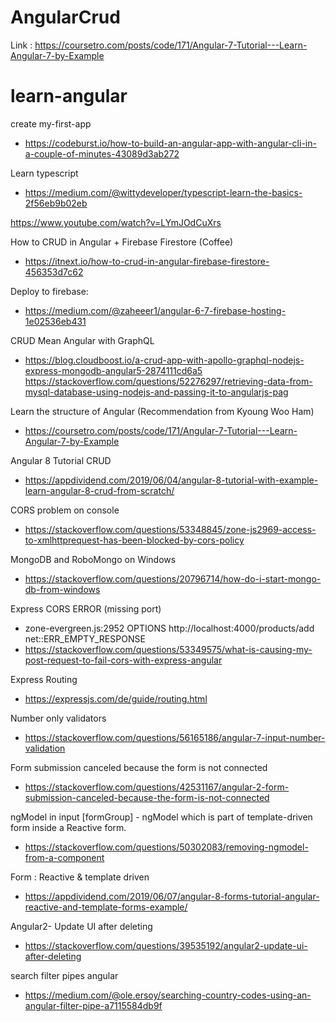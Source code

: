 # AngularCrud

Link : https://coursetro.com/posts/code/171/Angular-7-Tutorial---Learn-Angular-7-by-Example

# learn-angular

create my-first-app
- https://codeburst.io/how-to-build-an-angular-app-with-angular-cli-in-a-couple-of-minutes-43089d3ab272

Learn typescript
- https://medium.com/@wittydeveloper/typescript-learn-the-basics-2f56eb9b02eb

https://www.youtube.com/watch?v=LYmJOdCuXrs

How to CRUD in Angular + Firebase Firestore (Coffee)
- https://itnext.io/how-to-crud-in-angular-firebase-firestore-456353d7c62

Deploy to firebase:
- https://medium.com/@zaheeer1/angular-6-7-firebase-hosting-1e02536eb431

CRUD Mean Angular with GraphQL
- https://blog.cloudboost.io/a-crud-app-with-apollo-graphql-nodejs-express-mongodb-angular5-2874111cd6a5
  https://stackoverflow.com/questions/52276297/retrieving-data-from-mysql-database-using-nodejs-and-passing-it-to-angularjs-pag

Learn the structure of Angular (Recommendation from Kyoung Woo Ham)
- https://coursetro.com/posts/code/171/Angular-7-Tutorial---Learn-Angular-7-by-Example



Angular 8 Tutorial CRUD
- https://appdividend.com/2019/06/04/angular-8-tutorial-with-example-learn-angular-8-crud-from-scratch/

CORS problem on console
- https://stackoverflow.com/questions/53348845/zone-js2969-access-to-xmlhttprequest-has-been-blocked-by-cors-policy

MongoDB and RoboMongo on Windows
- https://stackoverflow.com/questions/20796714/how-do-i-start-mongo-db-from-windows

Express CORS ERROR (missing port)
- zone-evergreen.js:2952 OPTIONS http://localhost:4000/products/add net::ERR_EMPTY_RESPONSE
- https://stackoverflow.com/questions/53349575/what-is-causing-my-post-request-to-fail-cors-with-express-angular

Express Routing
- https://expressjs.com/de/guide/routing.html

Number only validators
- https://stackoverflow.com/questions/56165186/angular-7-input-number-validation

Form submission canceled because the form is not connected
- https://stackoverflow.com/questions/42531167/angular-2-form-submission-canceled-because-the-form-is-not-connected

ngModel in input [formGroup] - ngModel which is part of template-driven form inside a Reactive form.
- https://stackoverflow.com/questions/50302083/removing-ngmodel-from-a-component

Form : Reactive & template driven
- https://appdividend.com/2019/06/07/angular-8-forms-tutorial-angular-reactive-and-template-forms-example/

Angular2- Update UI after deleting
- https://stackoverflow.com/questions/39535192/angular2-update-ui-after-deleting

search filter pipes angular
- https://medium.com/@ole.ersoy/searching-country-codes-using-an-angular-filter-pipe-a7115584db9f
